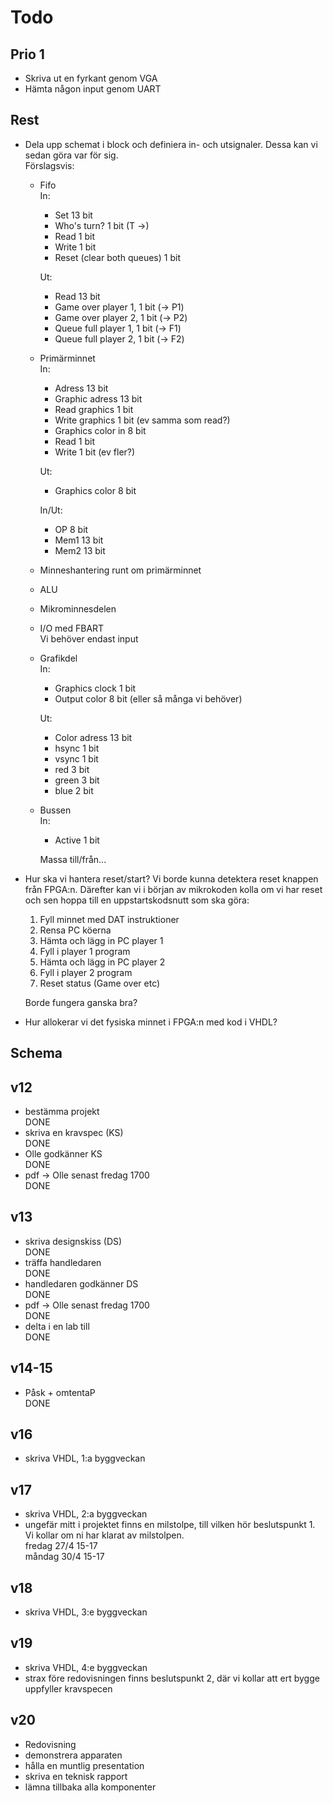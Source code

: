 ﻿
Todo
====

Prio 1
-----

* Skriva ut en fyrkant genom VGA
* Hämta någon input genom UART

Rest
----

* Dela upp schemat i block och definiera in- och utsignaler. Dessa kan vi sedan göra var för sig.  
    Förslagsvis:
    * Fifo  
        In:  
        * Set 13 bit
        * Who's turn? 1 bit (T ->)
        * Read 1 bit
        * Write 1 bit
        * Reset (clear both queues) 1 bit

        Ut:  
        * Read 13 bit
        * Game over player 1, 1 bit (-> P1)
        * Game over player 2, 1 bit (-> P2)
        * Queue full player 1, 1 bit (-> F1)
        * Queue full player 2, 1 bit (-> F2)

    * Primärminnet  
        In:  
        * Adress 13 bit
        * Graphic adress 13 bit
        * Read graphics 1 bit
        * Write graphics 1 bit (ev samma som read?)
        * Graphics color in 8 bit
        * Read 1 bit
        * Write 1 bit (ev fler?)

        Ut:  
        * Graphics color 8 bit

        In/Ut:  
        * OP 8 bit
        * Mem1 13 bit
        * Mem2 13 bit

    * Minneshantering runt om primärminnet
    * ALU
    * Mikrominnesdelen
    * I/O med FBART  
        Vi behöver endast input
    * Grafikdel  
        In:  
        * Graphics clock 1 bit
        * Output color 8 bit (eller så många vi behöver)

        Ut:  
        * Color adress 13 bit
        * hsync 1 bit
        * vsync 1 bit
        * red 3 bit
        * green 3 bit
        * blue 2 bit

    * Bussen  
        In:  
        * Active 1 bit

        Massa till/från...  

* Hur ska vi hantera reset/start?
    Vi borde kunna detektera reset knappen från FPGA:n. Därefter kan vi i början av mikrokoden kolla om vi har reset och sen hoppa till en uppstartskodsnutt som ska göra:

    1. Fyll minnet med DAT instruktioner
    2. Rensa PC köerna
    3. Hämta och lägg in PC player 1
    4. Fyll i player 1 program
    5. Hämta och lägg in PC player 2
    6. Fyll i player 2 program
    7. Reset status (Game over etc)

    Borde fungera ganska bra?

* Hur allokerar vi det fysiska minnet i FPGA:n med kod i VHDL?

Schema
------

## v12
- bestämma projekt  
    DONE
- skriva en kravspec (KS)  
    DONE
- Olle godkänner KS  
    DONE
- pdf -> Olle senast fredag 1700  
    DONE

## v13
- skriva designskiss (DS)  
    DONE
- träffa handledaren  
    DONE
- handledaren godkänner DS  
    DONE
- pdf -> Olle senast fredag 1700  
    DONE
- delta i en lab till  
    DONE

## v14-15
- Påsk + omtentaP  
    DONE

## v16
- skriva VHDL, 1:a byggveckan

## v17
- skriva VHDL, 2:a byggveckan
- ungefär mitt i projektet finns en milstolpe, till vilken hör beslutspunkt 1. Vi kollar om ni har klarat av milstolpen.  
  fredag 27/4 15-17  
  måndag 30/4 15-17

## v18
- skriva VHDL, 3:e byggveckan

## v19
- skriva VHDL, 4:e byggveckan
- strax före redovisningen finns beslutspunkt 2, där vi kollar att ert bygge uppfyller kravspecen

## v20
- Redovisning
- demonstrera apparaten
- hålla en muntlig presentation
- skriva en teknisk rapport
- lämna tillbaka alla komponenter

